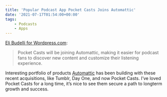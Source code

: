 ```yaml
---
title: 'Popular Podcast App Pocket Casts Joins Automattic'
date: '2021-07-17T01:54:00+00:00'
tags:
    - Podcasts
    - Apps
---
```


[Eli Budelli for Wordpress.com](https://wordpress.com/blog/2021/07/16/popular-podcast-app-pocket-casts-joins-automattic/):

> Pocket Casts will be joining Automattic, making it easier for podcast fans to discover new content and customize their listening experience.

Interesting portfolio of products [Automattic](https://automattic.com) has been building with these recent acquisitions, like Tumblr, Day One, and now Pocket Casts. I’ve loved Pocket Casts for a long time, it’s nice to see them secure a path to longterm growth and success.
